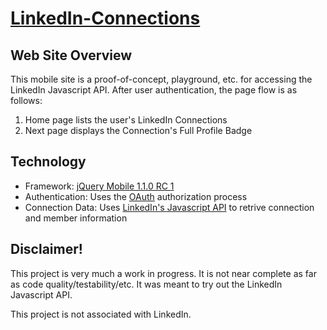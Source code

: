 [LinkedIn-Connections](http://derekdg.com/LinkedIn-Connections/)
===========================

Web Site Overview
---------------------------

This mobile site is a proof-of-concept, playground, etc. for accessing the LinkedIn Javascript API. After user authentication, the page flow is as follows:

1. Home page lists the user's LinkedIn Connections
2. Next page displays the Connection's Full Profile Badge


Technology
---------------------------

- Framework: [jQuery Mobile 1.1.0 RC 1](http://jquerymobile.com/blog/2012/02/28/announcing-jquery-mobile-1-1-0-rc1/)
- Authentication: Uses the [OAuth](https://developers.google.com/accounts/docs/OAuth) authorization process
- Connection Data: Uses [LinkedIn's Javascript API](https://developer.linkedin.com/javascript) to retrive connection and member information


Disclaimer!
---------------------------

This project is very much a work in progress. It is not near complete as far as code quality/testability/etc. It was meant to try out the LinkedIn Javascript API. 

This project is not associated with LinkedIn.